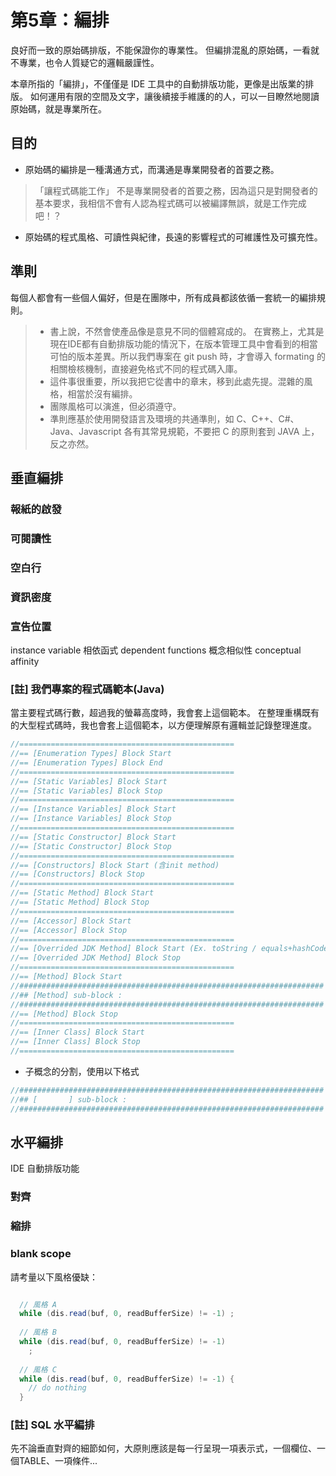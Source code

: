 # 第5章：編排

良好而一致的原始碼排版，不能保證你的專業性。
但編排混亂的原始碼，一看就不專業，也令人質疑它的邏輯嚴謹性。

本章所指的「編排」，不僅僅是 IDE 工具中的自動排版功能，更像是出版業的排版。
如何運用有限的空間及文字，讓後續接手維護的的人，可以一目瞭然地閱讀原始碼，就是專業所在。


## 目的

* 原始碼的編排是一種溝通方式，而溝通是專業開發者的首要之務。
> 「讓程式碼能工作」 不是專業開發者的首要之務，因為這只是對開發者的基本要求，我相信不會有人認為程式碼可以被編譯無誤，就是工作完成吧！？

* 原始碼的程式風格、可讀性與紀律，長遠的影響程式的可維護性及可擴充性。

## 準則

每個人都會有一些個人偏好，但是在團隊中，所有成員都該依循一套統一的編排規則。

> * 書上說，不然會使產品像是意見不同的個體寫成的。
> 在實務上，尤其是現在IDE都有自動排版功能的情況下，在版本管理工具中會看到的相當可怕的版本差異。所以我們專案在 git push 時，才會導入 formating 的相關檢核機制，直接避免格式不同的程式碼入庫。
> * 這件事很重要，所以我把它從書中的章末，移到此處先提。混雜的風格，相當於沒有編排。
> * 團隊風格可以演進，但必須遵守。
> * 準則應基於使用開發語言及環境的共通準則，如 C、C++、C#、Java、Javascript 各有其常見規範，不要把 C 的原則套到 JAVA 上，反之亦然。

## 垂直編排


### 報紙的啟發
### 可閱讀性


### 空白行
### 資訊密度
### 宣告位置

instance variable
相依函式   dependent functions
概念相似性 conceptual affinity

### [註] 我們專案的程式碼範本(Java)
 
當主要程式碼行數，超過我的螢幕高度時，我會套上這個範本。
在整理重構既有的大型程式碼時，我也會套上這個範本，以方便理解原有邏輯並記錄整理進度。

``` java
//================================================
//== [Enumeration Types] Block Start
//== [Enumeration Types] Block End 
//================================================
//== [Static Variables] Block Start
//== [Static Variables] Block Stop 
//================================================
//== [Instance Variables] Block Start
//== [Instance Variables] Block Stop 
//================================================
//== [Static Constructor] Block Start
//== [Static Constructor] Block Stop 
//================================================
//== [Constructors] Block Start (含init method)
//== [Constructors] Block Stop 
//================================================
//== [Static Method] Block Start
//== [Static Method] Block Stop 
//================================================
//== [Accessor] Block Start
//== [Accessor] Block Stop 
//================================================
//== [Overrided JDK Method] Block Start (Ex. toString / equals+hashCode)
//== [Overrided JDK Method] Block Stop 
//================================================
//== [Method] Block Start
//####################################################################
//## [Method] sub-block : 
//####################################################################    
//== [Method] Block Stop 
//================================================
//== [Inner Class] Block Start
//== [Inner Class] Block Stop 
//================================================
```

* 子概念的分割，使用以下格式

``` java
//####################################################################
//## [       ] sub-block : 
//#################################################################### 
```


## 水平編排

IDE 自動排版功能
### 對齊

### 縮排

### blank scope

請考量以下風格優缺：

``` java

  // 風格 A
  while (dis.read(buf, 0, readBufferSize) != -1) ;
  
  // 風格 B
  while (dis.read(buf, 0, readBufferSize) != -1) 
    ; 
     
  // 風格 C
  while (dis.read(buf, 0, readBufferSize) != -1) {
    // do nothing
  }
```



### [註] SQL 水平編排

  先不論垂直對齊的細節如何，大原則應該是每一行呈現一項表示式，一個欄位、一個TABLE、一項條件...















 
